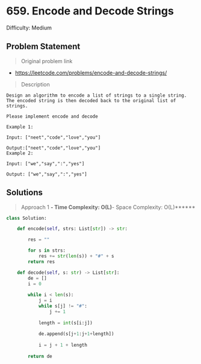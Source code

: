 #  659. Encode and Decode Strings

Difficulty: Medium

## Problem Statement

> Original problem link

*  https://leetcode.com/problems/encode-and-decode-strings/

> Description

```
Design an algorithm to encode a list of strings to a single string. The encoded string is then decoded back to the original list of strings.

Please implement encode and decode

Example 1:

Input: ["neet","code","love","you"]

Output:["neet","code","love","you"]
Example 2:

Input: ["we","say",":","yes"]

Output: ["we","say",":","yes"]
```

## Solutions

> Approach 1
******- Time Complexity: O(L)******- Space Complexity: O(L)******

```python
class Solution:

    def encode(self, strs: List[str]) -> str:

        res = ""

        for s in strs:
            res += str(len(s)) + "#" + s
        return res

    def decode(self, s: str) -> List[str]:
        de = []
        i = 0
        
        while i < len(s):
            j = i
            while s[j] != "#":
                j += 1
            
            length = int(s[i:j])
            
            de.append(s[j+1:j+1+length])
            
            i = j + 1 + length
        
        return de
```